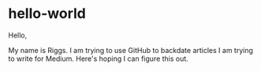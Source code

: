 # hello-world

Hello,

My name is Riggs. I am trying to use GitHub to backdate articles I am trying to write for Medium. 
Here's hoping I can figure this out. 
